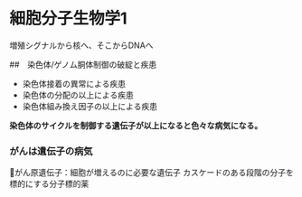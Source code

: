 # 細胞分子生物学1
増殖シグナルから核へ、そこからDNAへ

##　染色体/ゲノム胴体制御の破綻と疾患
* 染色体接着の異常による疾患
* 染色体の分配の以上による疾患
* 染色体組み換え因子の以上による疾患

**染色体のサイクルを制御する遺伝子が以上になると色々な病気になる。**

### がんは遺伝子の病気
がん原遺伝子：細胞が増えるのに必要な遺伝子
カスケードのある段階の分子を標的にする分子標的薬
